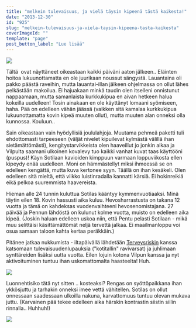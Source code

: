 ```yaml
---
title: "melkein tulevaisuus, ja vielä täysin kipeenä tästä kaikesta!"
date: "2013-12-30"
id: "925"
slug: "melkein-tulevaisuus-ja-viela-taysin-kipeena-tasta-kaikesta"
coverImageId: ""
template: "page"
post_button_label: "Lue lisää"
---
```


[![](/images/bloooog.png)](http://3.bp.blogspot.com/-1G_qlULmet4/UrsMNXotuPI/AAAAAAAAHuM/US8YX16uXaA/s1600/bloooog.png)

Tältä  ovat näyttäneet oikeastaan kaikki päiväni aaton jälkeen.. Eläinten hoitoa lukuunottamatta en ole juurikaan noussut sängystä. Lauantaina oli pakko päästä raveihin, mutta lauantai-illan jälkeen ohjelmassa on ollut lähes pelkästään makoilua. Ei hajuakaan minkä taudin olen itselleni onnistunut nappaamaan, mutta samanlaista kurkkukipua en aivan hetkeen halua kokeilla uudelleen! Tosin ainakaan en ole käyttänyt lomaani syömiseen, haha. Pää on edelleen vähän jäässä (vaikken sitä kamalaa kurkkukipua lukuunottamatta kovin kipeä muuten ollut), mutta muuten alan onneksi olla kunnossa. Kouluun..  
  
Sain oikeastaan vain hyödyllisiä joululahjoja. Muutama pehmeä paketti tuli ehdottomasti tarpeeseen (väljät nivelet kipuilevat kylmästä välillä ihan sietämättömästi), kengitystarvikkeista olen haaveillut jo jonkin aikaa ja Vilpulta saamani ulkoinen kovalevy tuo kaikki vanhat kuvat taas käyttööni (puspus)! Käyn Sotilaan kavioiden kimppuun varmaan loppuviikosta ellen kipeydy enää uudelleen. Moni on hämmästellyt miksi ihmeessä se on edelleen kengättä, mutta kuva kertonee syyn. Täällä on ihan kesäkeli. Olen edelleen sitä mieltä, että viikko luistinradalla kannatti kärsiä. Ei hokinreikiä eikä pelkoa suuremmista haavereista.  
  
Hieman alle 24 tunnin kuluttua Sotilas kääntyy kymmenvuotiaaksi. Minä täytin eilen 18. Kovin hassusti aika kuluu. Hevosharrastusta on takana 12 vuotta ja tämä on kahdeksas vuodenvaihteeni hevosenomistajana. 27 päivää ja Pennun lähdöstä on kulunut kolme vuotta, muisto on edelleen aika kipeä. (Joskin haluan edelleen uskoa niin, että Pentu pelasti Sotilaan - mikä muu selittäisi käsittämättömät neljä tervettä jalkaa. Ei maailmanloppu voi osua samaan taloon kahta kertaa peräkkäin.)  
  
Pitänee jatkaa nukkumista - iltapäivällä lähdetään [Terveysriskin](http://kilpasilakka.blogspot.fi/) kanssa katsomaan tulevaisuudenlupauksia ("kotitallin" ravivarsat) ja juhlimaan synttäreiden lisäksi uutta vuotta. Eilen lojuin kotona Vilpun kanssa ja nyt aktivoituminen tuntuu ihan uskomattomalta haasteelta! Huh.  
  
  

[![](/images/tarhaaa.png)](http://4.bp.blogspot.com/-77qH_yUXq-A/UsH1zswtwFI/AAAAAAAAHvU/qPdcAMsrGL4/s1600/tarhaaa.png)

  
Luonnehtisiko tätä nyt sitten .. kosteaksi? Rengas on syöttöpaikkana ihan ykkösjuttu ja tarhakin onneksi imee vettä vähitellen. Sotilas on ollut onnessaan saadessaan ulkoilla nakuna, karvattomuus tuntuu olevan mukava juttu. (Karvainen pää tekee edelleen aika härskin kontrastin siistin siilin rinnalla.. Huhhuh!)  
  
  

[![](/images/ak_uusi.png)](http://3.bp.blogspot.com/-o4Ewu77PKNo/UsH3Lhmk7nI/AAAAAAAAHvg/tY6CKy4m5Yw/s1600/ak_uusi.png)
